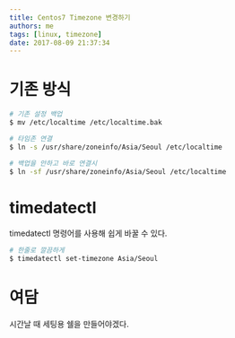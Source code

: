 ```yaml
---
title: Centos7 Timezone 변경하기
authors: me
tags: [linux, timezone]
date: 2017-08-09 21:37:34
---
```


# 기존 방식

```bash
# 기존 설정 백업
$ mv /etc/localtime /etc/localtime.bak

# 타임존 연결
$ ln -s /usr/share/zoneinfo/Asia/Seoul /etc/localtime

# 백업을 안하고 바로 연결시
$ ln -sf /usr/share/zoneinfo/Asia/Seoul /etc/localtime
```

# timedatectl

timedatectl 명령어를 사용해 쉽게 바꿀 수 있다.

```bash
# 한줄로 깔끔하게
$ timedatectl set-timezone Asia/Seoul
```

# 여담

시간날 때 세팅용 쉘을 만들어야겠다.

